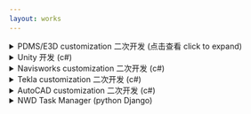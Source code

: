 ```yaml
---
layout: works
---
```


<details>
    <summary>PDMS/E3D customization 二次开发 (点击查看 click to expand)</summary>
    <br>
    <div class="image"><img src="/media/pdms-jtools.png" alt=""></div>
    <h4>1. Engineering design review (pml pmlnet c#)</h4>
    <a>This addin use both pml and pml.net. The form was written in pml and the colorful gridview was written in c#.</a>
    <div class="image"><img src="/media/pdms-design-review.png" alt=""></div>
    <h4>2. Powerlist (pml)</h4>
    <a>A powerful tool to replace the system list tool, You can use this tool to search, add colmuns, subtotal and export.</a>
    <div class="image"><img src="/media/pdms-powerlist.png" alt=""></div>
    <h4>3. Support check (pml)</h4>
    <a>Show support displacement and other info according to stress calculation.</a>
    <div class="image"><img src="/media/pdms-supportcheck.png" alt=""></div>
    <h4>4. Support mto export (pml)</h4>
    <a>Export support mto.</a>
    <div class="image"><img src="/media/pdms-support_mto.png" alt=""></div>
    <h4>5. Other addins</h4>
    <div class="image"><img src="/media/pdms-isodraft.png" alt=""></div>
    <div class="image"><img src="/media/pdms-isorevision.png" alt=""></div>
    <div class="image"><img src="/media/pdms-history.png" alt=""></div>
    <div class="image"><img src="/media/pdms-quicksection.png" alt=""></div>
    <h4>6. Other macros</h4>
    <div class="image"><img src="/media/pdms-macros.png" alt=""></div>
</details>

<details>
    <summary>Unity 开发 (c#)</summary>
    <br>
    <h4>Flarboom Lift Study</h4>
    <div class="image"><img src="/media/unity-flareboomlift.png" alt=""></div>
</details>

<details>
    <summary>Navisworks customization 二次开发 (c#)</summary>
    <br>
    <h4>1. Navisworks Comments Plugin for Design Review (c#)</h4>
    <a>This addin can export comments to excel and import back </a>
    <div class="image"><img src="/media/NavisCommentsPlugin.gif" alt=""></div>
    <h4>2. Navisworks Export Pipes to E3D (c#)</h4>
    <a>This addin can export pipe lines to E3D </a>
    <div class="image">
        <video width="320" height="240" autoplay muted>
        <source src="/media/PipeFromNavis2E3D.mp4" type="video/mp4">
        </video>
    </div>
    <h4>2. a plugin to load a list contains transforms / load files from a directory and keep the directory structure in nwd file</h4>
    <div class="image"><img src="/media/navis-jtools.png" alt=""></div>
    <div class="image"><img src="/media/navis-jtools-code.png" alt=""></div>
</details>

<details>
    <summary>Tekla customization 二次开发 (c#)</summary>
    <br>
    <h4>Tool set for tekla, including a commandline, custom component loader...</h4>
    <div class="image"><img src="/media/tekla-jtools1.jpg" alt=""></div>
    <div class="image"><img src="/media/tekla-jtools2.jpg" alt=""></div>
</details>

<details>
    <summary>AutoCAD customization 二次开发 (c#)</summary>
    <br>
    <h4>Batch replace/delete/move/copy/substring text in AutoCAD.</h4>
    <div class="image"><img src="/media/autocad-jtools1.jpg" alt=""></div>
    <br>
    <h4>Batch plot to pdf in AutoCAD.</h4>
    <div class="image"><img src="/media/autocad-jtools2.jpg" alt=""></div>
</details>

<details>
    <summary>NWD Task Manager (python Django)</summary>
    <br>
    <h4>Export nwd file from PDMS/E3D based on schedule.</h4>
    <div class="image"><img src="/media/django-nwd0.jpg" alt=""></div>
    <div class="image"><img src="/media/django-nwd1.jpg" alt=""></div>
    <div class="image"><img src="/media/django-nwd2.jpg" alt=""></div>
</details>
